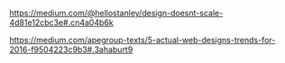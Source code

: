 

https://medium.com/@hellostanley/design-doesnt-scale-4d81e12cbc3e#.cn4a04b6k

https://medium.com/apegroup-texts/5-actual-web-designs-trends-for-2016-f9504223c9b3#.3ahaburt9

